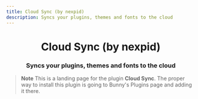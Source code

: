 ```yaml
---
title: Cloud Sync (by nexpid)
description: Syncs your plugins, themes and fonts to the cloud
---
```


<!--
  * This file was autogenerated
  * If you want to change anything, do so in the build.mjs script
  * https://github.com/nexpid/BunnyPlugins/edit/dev/scripts/build.mjs
-->

<div align="center">
    <h1>Cloud Sync (by nexpid)</h1>
    <h3>Syncs your plugins, themes and fonts to the cloud</h3>
</div>

> **Note**
> This is a landing page for the plugin **Cloud Sync**. The proper way to install this plugin is going to Bunny's Plugins page and adding it there.
